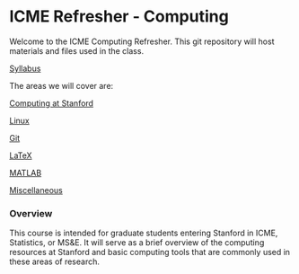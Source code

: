 # ICME Refresher - Computing

Welcome to the ICME Computing Refresher.  This git repository will host materials and files used in the class.

[Syllabus](syllabus.md)

The areas we will cover are:

[Computing at Stanford](computingAtStanford.md)

[Linux](linux.md)

[Git](git.md)

[LaTeX](latex.md)

[MATLAB](matlab.md)

[Miscellaneous](miscellaneous.md)

### Overview

This course is intended for graduate students entering Stanford in ICME, Statistics, or MS&E.
It will serve as a brief overview of the computing resources at Stanford and basic computing tools that are commonly used in these areas of research.
